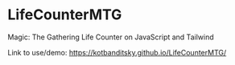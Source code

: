 # LifeCounterMTG
 Magic: The Gathering Life Counter on JavaScript and Tailwind

Link to use/demo: https://kotbanditsky.github.io/LifeCounterMTG/
